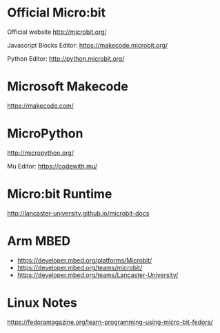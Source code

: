 # Official Micro:bit

Official website http://microbit.org/

Javascript Blocks Editor: https://makecode.microbit.org/

Python Editor: http://python.microbit.org/

# Microsoft Makecode

https://makecode.com/

# MicroPython

http://micropython.org/

Mu Editor: https://codewith.mu/

# Micro:bit Runtime

http://lancaster-university.github.io/microbit-docs

# Arm MBED

* https://developer.mbed.org/platforms/Microbit/
* https://developer.mbed.org/teams/microbit/
* https://developer.mbed.org/teams/Lancaster-University/

# Linux Notes

https://fedoramagazine.org/learn-programming-using-micro-bit-fedora/


